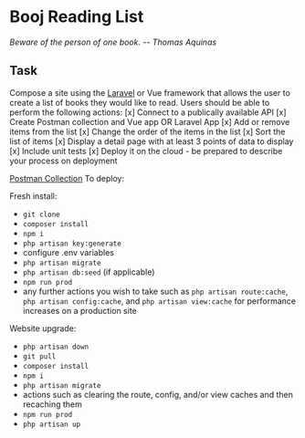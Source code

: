 # Booj Reading List
*Beware of the person of one book. -- Thomas Aquinas*
## Task
Compose a site using the [Laravel](https://laravel.com/) or Vue framework that allows the user to create a list of books they would like to read. Users should be able to perform the following actions:
[x] Connect to a publically available API
[x] Create Postman collection and Vue app OR Laravel App 
[x] Add or remove items from the list
[x] Change the order of the items in the list
[x] Sort the list of items
[x] Display a detail page with at least 3 points of data to display
[x] Include unit tests
[x] Deploy it on the cloud - be prepared to describe your process on deployment

[Postman Collection](https://www.getpostman.com/collections/123b71dd0a50466c3c60)
To deploy:

Fresh install:
* `git clone`
* `composer install`
* `npm i`
* `php artisan key:generate`
* configure .env variables
* `php artisan migrate`
* `php artisan db:seed` (if applicable)
* `npm run prod`
* any further actions you wish to take such as `php artisan route:cache`, `php artisan config:cache`, and `php artisan view:cache` for performance increases on a production site

Website upgrade:
* `php artisan down`
* `git pull`
* `composer install`
* `npm i`
* `php artisan migrate`
* actions such as clearing the route, config, and/or view caches and then recaching them
* `npm run prod`
* `php artisan up`
